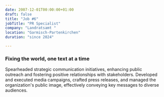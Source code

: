 ```yaml
---
date: 2007-12-01T00:00:00+01:00
draft: false
title: "Job #6"
jobTitle: "PR Specialist"
company: "Landratsamt "
location: "Garmisch-Partenkirchen"
duration: "since 2024"

---
```

### Fixing the world, one text at a time

Spearheaded strategic communication initiatives, enhancing public outreach and fostering positive relationships with stakeholders. Developed and executed media campaigns, crafted press releases, and managed the organization's public image, effectively conveying key messages to diverse audiences.